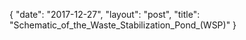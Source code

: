 {
   "date": "2017-12-27",
   "layout": "post",
   "title": "Schematic_of_the_Waste_Stabilization_Pond_(WSP)"
}

